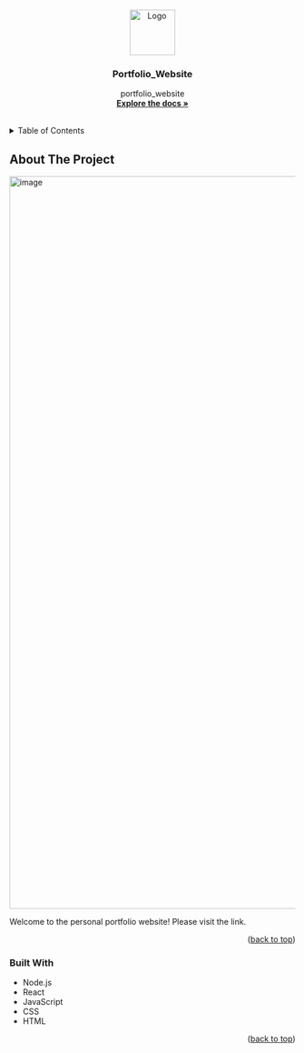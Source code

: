 <a name="readme-top"></a>




<br />
<div align="center">
  <a href="https://github.com/kkim030/kkim030.github.io">
    <img src="images/logo.png" alt="Logo" width="80" height="80">
  </a>

<h3 align="center">Portfolio_Website</h3>

  <p align="center">
    portfolio_website
    <br />
    <a href="https://github.com/kkim030/kkim030.github.io"><strong>Explore the docs »</strong></a>
    <br />
    <br />
  </p>
</div>



<!-- TABLE OF CONTENTS -->
<details>
  <summary>Table of Contents</summary>
  <ol>
    <li>
      <a href="#about-the-project">About The Project</a>
      <ul>
        <li><a href="#built-with">Built With</a></li>
      </ul>
    </li>
    <li>
      <a href="#getting-started">Getting Started</a>
      <ul>
        <li><a href="#prerequisites">Prerequisites</a></li>
        <li><a href="#installation">Installation</a></li>
      </ul>
    </li>
    <li><a href="#usage">Usage</a></li>
    <li><a href="#roadmap">Roadmap</a></li>
    <li><a href="#contributing">Contributing</a></li>
    <li><a href="#license">License</a></li>
    <li><a href="#contact">Contact</a></li>
    <li><a href="#acknowledgments">Acknowledgments</a></li>
  </ol>
</details>



<!-- ABOUT THE PROJECT -->
## About The Project

<img width="1289" alt="image" src="https://github.com/kkim030/kkim030.github.io/assets/93014710/7542e0b8-545c-4532-8487-479858be0784">

Welcome to the personal portfolio website! Please visit the link.

<p align="right">(<a href="#readme-top">back to top</a>)</p>



### Built With



* Node.js
* React
* JavaScript
* CSS
* HTML

<p align="right">(<a href="#readme-top">back to top</a>)</p>


